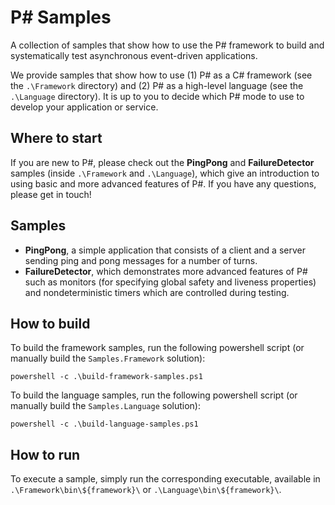 P# Samples
==========
A collection of samples that show how to use the P# framework to build and systematically test asynchronous event-driven applications.

We provide samples that show how to use (1) P# as a C# framework (see the `.\Framework` directory) and (2) P# as a high-level language (see the `.\Language` directory). It is up to you to decide which P# mode to use to develop your application or service.

## Where to start
If you are new to P#, please check out the **PingPong** and **FailureDetector** samples (inside `.\Framework` and `.\Language`), which give an introduction to using basic and more advanced features of P#. If you have any questions, please get in touch!

## Samples
- **PingPong**, a simple application that consists of a client and a server sending ping and pong messages for a number of turns.
- **FailureDetector**, which demonstrates more advanced features of P# such as monitors (for specifying global safety and liveness properties) and nondeterministic timers which are controlled during testing.

## How to build
To build the framework samples, run the following powershell script (or manually build the `Samples.Framework` solution):
```
powershell -c .\build-framework-samples.ps1
```

To build the language samples, run the following powershell script (or manually build the `Samples.Language` solution):
```
powershell -c .\build-language-samples.ps1
```

## How to run
To execute a sample, simply run the corresponding executable, available in `.\Framework\bin\${framework}\` or `.\Language\bin\${framework}\`.
